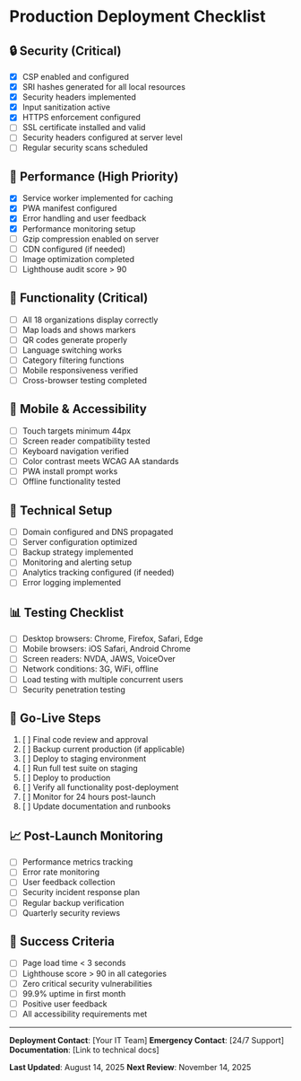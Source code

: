 # Production Deployment Checklist

## 🔒 Security (Critical)
- [x] CSP enabled and configured
- [x] SRI hashes generated for all local resources
- [x] Security headers implemented
- [x] Input sanitization active
- [x] HTTPS enforcement configured
- [ ] SSL certificate installed and valid
- [ ] Security headers configured at server level
- [ ] Regular security scans scheduled

## 🚀 Performance (High Priority)
- [x] Service worker implemented for caching
- [x] PWA manifest configured
- [x] Error handling and user feedback
- [x] Performance monitoring setup
- [ ] Gzip compression enabled on server
- [ ] CDN configured (if needed)
- [ ] Image optimization completed
- [ ] Lighthouse audit score > 90

## 🎯 Functionality (Critical)
- [ ] All 18 organizations display correctly
- [ ] Map loads and shows markers
- [ ] QR codes generate properly
- [ ] Language switching works
- [ ] Category filtering functions
- [ ] Mobile responsiveness verified
- [ ] Cross-browser testing completed

## 📱 Mobile & Accessibility
- [ ] Touch targets minimum 44px
- [ ] Screen reader compatibility tested
- [ ] Keyboard navigation verified
- [ ] Color contrast meets WCAG AA standards
- [ ] PWA install prompt works
- [ ] Offline functionality tested

## 🔧 Technical Setup
- [ ] Domain configured and DNS propagated
- [ ] Server configuration optimized
- [ ] Backup strategy implemented
- [ ] Monitoring and alerting setup
- [ ] Analytics tracking configured (if needed)
- [ ] Error logging implemented

## 📊 Testing Checklist
- [ ] Desktop browsers: Chrome, Firefox, Safari, Edge
- [ ] Mobile browsers: iOS Safari, Android Chrome
- [ ] Screen readers: NVDA, JAWS, VoiceOver
- [ ] Network conditions: 3G, WiFi, offline
- [ ] Load testing with multiple concurrent users
- [ ] Security penetration testing

## 🚀 Go-Live Steps
1. [ ] Final code review and approval
2. [ ] Backup current production (if applicable)
3. [ ] Deploy to staging environment
4. [ ] Run full test suite on staging
5. [ ] Deploy to production
6. [ ] Verify all functionality post-deployment
7. [ ] Monitor for 24 hours post-launch
8. [ ] Update documentation and runbooks

## 📈 Post-Launch Monitoring
- [ ] Performance metrics tracking
- [ ] Error rate monitoring
- [ ] User feedback collection
- [ ] Security incident response plan
- [ ] Regular backup verification
- [ ] Quarterly security reviews

## 🎉 Success Criteria
- [ ] Page load time < 3 seconds
- [ ] Lighthouse score > 90 in all categories
- [ ] Zero critical security vulnerabilities
- [ ] 99.9% uptime in first month
- [ ] Positive user feedback
- [ ] All accessibility requirements met

---

**Deployment Contact**: [Your IT Team]
**Emergency Contact**: [24/7 Support]
**Documentation**: [Link to technical docs]

**Last Updated**: August 14, 2025
**Next Review**: November 14, 2025